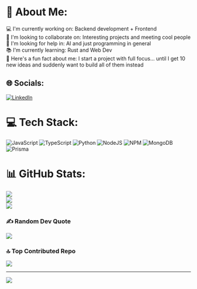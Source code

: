 # 💫 About Me:
💻 I'm currently working on: Backend development + Frontend <br>🤝 I'm looking to collaborate on: Interesting projects and meeting cool people<br>🚀 I'm looking for help in: AI and just programming in general<br>📚 I'm currently learning: Rust and Web Dev <br> 🎉 Here's a fun fact about me: I start a project with full focus… until I get 10 new ideas and suddenly want to build all of them instead


## 🌐 Socials:
[![LinkedIn](https://img.shields.io/badge/LinkedIn-%230077B5.svg?logo=linkedin&logoColor=white)](https://www.linkedin.com/in/darrick-silvester-6781b8262/) 

# 💻 Tech Stack:
![JavaScript](https://img.shields.io/badge/javascript-%23323330.svg?style=for-the-badge&logo=javascript&logoColor=%23F7DF1E) ![TypeScript](https://img.shields.io/badge/typescript-%23007ACC.svg?style=for-the-badge&logo=typescript&logoColor=white) ![Python](https://img.shields.io/badge/python-3670A0?style=for-the-badge&logo=python&logoColor=ffdd54) ![NodeJS](https://img.shields.io/badge/node.js-6DA55F?style=for-the-badge&logo=node.js&logoColor=white) ![NPM](https://img.shields.io/badge/NPM-%23CB3837.svg?style=for-the-badge&logo=npm&logoColor=white) ![MongoDB](https://img.shields.io/badge/MongoDB-%234ea94b.svg?style=for-the-badge&logo=mongodb&logoColor=white) ![Prisma](https://img.shields.io/badge/Prisma-3982CE?style=for-the-badge&logo=Prisma&logoColor=white)
# 📊 GitHub Stats:
![](https://github-readme-stats.vercel.app/api?username=DarrickSilvs&theme=dark&hide_border=false&include_all_commits=false&count_private=false)<br/>
![](https://nirzak-streak-stats.vercel.app/?user=DarrickSilvs&theme=dark&hide_border=false)<br/>
![](https://github-readme-stats.vercel.app/api/top-langs/?username=DarrickSilvs&theme=dark&hide_border=false&include_all_commits=false&count_private=false&layout=compact)

### ✍️ Random Dev Quote
![](https://quotes-github-readme.vercel.app/api?type=horizontal&theme=tokyonight)

### 🔝 Top Contributed Repo
![](https://github-contributor-stats.vercel.app/api?username=DarrickSilvs&limit=5&theme=onedark&combine_all_yearly_contributions=true)

---
[![](https://visitcount.itsvg.in/api?id=DarrickSilvs&icon=0&color=0)](https://visitcount.itsvg.in)

<!-- Proudly created with GPRM ( https://gprm.itsvg.in ) -->
